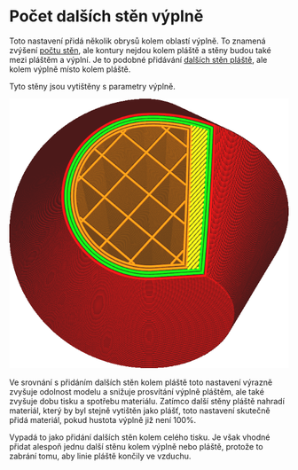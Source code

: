 Počet dalších stěn výplně
====
Toto nastavení přidá několik obrysů kolem oblastí výplně. To znamená zvýšení [počtu stěn](../shell/wall_line_count.md), ale kontury nejdou kolem pláště a stěny budou také mezi pláštěm a výplní. Je to podobné přidávání [dalších stěn pláště](../shell/skin_outline_count.md), ale kolem výplně místo kolem pláště.

Tyto stěny jsou vytištěny s parametry výplně.

![Další dvě stěny kolem výplně](../../../articles/images/infill_wall_line_count.png)

Ve srovnání s přidáním dalších stěn kolem pláště toto nastavení výrazně zvyšuje odolnost modelu a snižuje prosvítání výplně pláštěm, ale také zvyšuje dobu tisku a spotřebu materiálu. Zatímco další stěny pláště nahradí materiál, který by byl stejně vytištěn jako plášť, toto nastavení skutečně přidá materiál, pokud hustota výplně již není 100%.

Vypadá to jako přidání dalších stěn kolem celého tisku. Je však vhodné přidat alespoň jednu další stěnu kolem výplně nebo pláště, protože to zabrání tomu, aby linie pláště končily ve vzduchu.